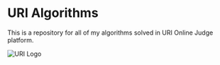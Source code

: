 # URI Algorithms
This is a repository for all of my algorithms solved in URI Online Judge platform.

![URI Logo](https://camo.githubusercontent.com/6f235be837bdddbfeba57c1100cb1375edcc4ce5fdc010a94f74b721e061cdb6/68747470733a2f2f646b613537356f666d34616f302e636c6f756466726f6e742e6e65742f70616765732d7472616e73616374696f6e616c5f6c6f676f732f726574696e612f393134342f526c3171784e5a6854357537426969317465734f)
